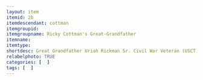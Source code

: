 ```yaml
---
layout: item
itemid: 2b
itemdescendant: cottman
itemgroupid: 
itemgroupname: Ricky Cottman's Great-Grandfather
itemname: 
itemtype: 
shortdesc: Great Grandfather Uriah Rickman Sr. Civil War Veteran (USCT) 1837 - 1893 Carthagena, Ohio
relabelphoto: TRUE 
categories: [  ]
tags: [  ]
---
```







